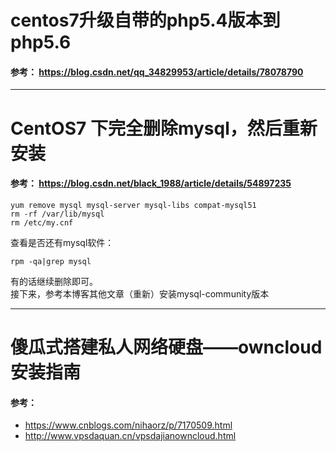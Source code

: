 centos7升级自带的php5.4版本到php5.6 
===========
#### 参考： https://blog.csdn.net/qq_34829953/article/details/78078790


*********
CentOS7 下完全删除mysql，然后重新安装
==================
#### 参考： https://blog.csdn.net/black_1988/article/details/54897235

```shell
yum remove mysql mysql-server mysql-libs compat-mysql51
rm -rf /var/lib/mysql
rm /etc/my.cnf
```
查看是否还有mysql软件：
```shell
rpm -qa|grep mysql
```
有的话继续删除即可。 <br />
接下来，参考本博客其他文章（重新）安装mysql-community版本

*********
傻瓜式搭建私人网络硬盘——owncloud安装指南
=========
#### 参考： 
* https://www.cnblogs.com/nihaorz/p/7170509.html
* http://www.vpsdaquan.cn/vpsdajianowncloud.html
